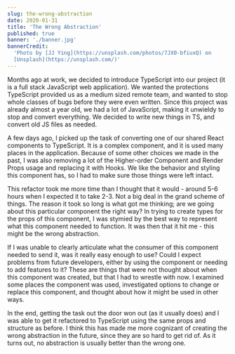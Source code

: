 ```yaml
---
slug: the-wrong-abstraction
date: 2020-01-31
title: 'The Wrong Abstraction'
published: true
banner: './banner.jpg'
bannerCredit:
  'Photo by [JJ Ying](https://unsplash.com/photos/7JX0-bfiuxQ) on
  [Unsplash](https://unsplash.com/)'
---
```


Months ago at work, we decided to introduce TypeScript into our project (it is a full stack JavaScript web application).  We wanted the protections TypeScript provided us as a medium sized remote team, and wanted to stop whole classes of bugs before they were even written. Since this project was already almost a year old, we had a lot of JavaScript, making it unwieldy to stop and convert everything. We decided to write new things in TS, and convert old JS files as needed. 

A few days ago, I picked up the task of converting one of our shared React components to TypeScript. It is a complex component, and it is used many places in the application. Because of some other choices we made in the past, I was also removing a lot of the Higher-order Component and Render Props usage and replacing it with Hooks. We like the behavior and styling this component has, so I had to make sure those things were left intact.

This refactor took me more time than I thought that it would - around 5-6 hours when I expected it to take 2-3. Not a big deal in the grand scheme of things. The reason it took so long is what got me thinking; are we going about this particular component the right way? In trying to create types for the props of this component, I was stymied by the best way to represent what this component needed to function. It was then that it hit me - this might be the wrong abstraction.

If I was unable to clearly articulate what the consumer of this component needed to send it, was it really easy enough to use? Could I expect problems from future developers, either by using the component or needing to add features to it? These are things that were not thought about when this component was created, but that I had to wrestle with now. I examined some places the component was used, investigated options to change or replace this component, and thought about how it might be used in other ways. 

In the end, getting the task out the door won out (as it usually does) and I was able to get it refactored to TypeScript using the same props and structure as before. I think this has made me more cognizant of creating the wrong abstraction in the future, since they are so hard to get rid of. As it turns out, no abstraction is usually better than the wrong one.